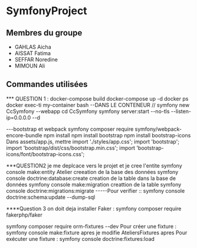 # SymfonyProject

## Membres du groupe
- GAHLAS Aicha
- AISSAT Fatima 
- SEFFAR Noredine 
- MIMOUN Ali 

## Commandes utilisées 
*** QUESTION 1 :
          docker-compose build
          docker-compose up -d
          docker ps
          docker exec-ti my-container bash
    --DANS LE CONTENEUR //
symfony new CcSymfony --webapp
cd CcSymfony
symfony server:start --no-tls --listen-ip=0.0.0.0 --d

---bootstrap et webpack
symfony composer require symfony/webpack-encore-bundle
npm install
npm install bootstrap
npm install bootstrap-icons
Dans assets/app.js, mettre
  import './styles/app.css';
  import 'bootstrap';
  import 'bootstrap/dist/css/bootstrap.min.css';
  import 'bootstrap-icons/font/bootstrap-icons.css';




***QUESTION2 
je me deplcace vers le projet et je cree l'entite
symfony console make:entity Atelier
  creeation de la base des données
symfony console doctrine:database:create
creation  de la table dans la base de données 
symfony console make:migration
creattion de la table 
symfony console doctrine:migrations:migrate 
-----Pour verifier :: symfony console doctrine:schema:update --dump-sql


      

****Question 3
on doit deja installer Faker :
symfony composer require fakerphp/faker

symfony composer require orm-fixtures --dev
Pour créer une fixture : symfony console make:fixture
apres je modifie AteliersFixtures 
apres
Pour exécuter une fixture : symfony console doctrine:fixtures:load
